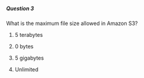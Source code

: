 ##### Question 3

What is the maximum file size allowed in Amazon S3?

1. 5 terabytes

2. 0 bytes

3. 5 gigabytes

4. Unlimited


